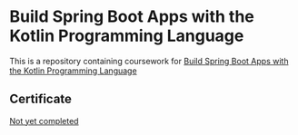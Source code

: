 # Build Spring Boot Apps with the Kotlin Programming Language

This is a repository containing coursework for [Build Spring Boot Apps with the Kotlin Programming Language](https://www.udemy.com/course/build-spring-boot-apps-with-the-kotlin-programming-language/)

## Certificate

[Not yet completed](https://www.udemy.com/)
